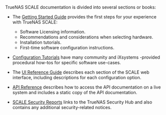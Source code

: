 
TrueNAS SCALE documentation is divided into several sections or books:

* The [Getting Started Guide](/scale/gettingstarted) provides the first steps for your experience with TrueNAS SCALE:
  * Software Licensing information.
  * Recommendations and considerations when selecting hardware.
  * Installation tutorials.
  * First-time software configuration instructions.

* [Configuration Tutorials](/scale/scaletutorials) have many community and iXsystems -provided procedural how-tos for specific software use-cases.

* The [UI Reference Guide](/scale/scaleuireference) describes each section of the SCALE web interface, including descriptions for each configuration option.

* [API Reference](/scale/api) describes how to access the API documentation on a live system and includes a static copy of the API documentation.

* [SCALE Security Reports](/scale/scalesecurityreports) links to the TrueNAS Security Hub and also contains any additional security-related notices.
